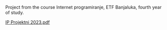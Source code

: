 Project from the course Internet programiranje, ETF Banjaluka, fourth year of study.

[IP Projektni 2023.pdf](https://github.com/grigor83/fitnessApp/files/15221096/IP.Projektni.2023.pdf)
